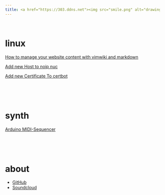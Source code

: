 ```yaml
---
title: <a href="https://303.ddns.net"><img src="smile.png" alt="drawing" width="100"/></a>
---
```

</br>

# linux

[How to manage your website content with vimwiki and markdown](vimwikiwebsite)

[Add new Host to noip nuc](addnewhosttonoip)

[Add new Certificate To certbot](addnewletsencryptcert)

<br/>
<br/>
<br/>

# synth

[Arduino MIDI-Sequencer](arduseq)

<br/>
<br/>
<br/>

# about

* [GitHub](https://github.com/ljurk)
* [Soundcloud](https://soundcloud.com/lukn23)
